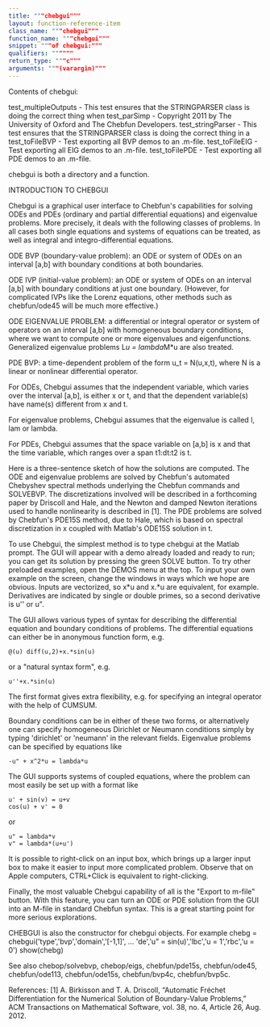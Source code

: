 ```yaml
---
title: """chebgui"""
layout: function-reference-item
class_name: """chebgui"""
function_name: """chebgui"""
snippet: """of chebgui:"""
qualifiers: """"""
return_type: """c"""
arguments: """(varargin)"""
---
```


Contents of chebgui:

test_multipleOutputs           - This test ensures that the STRINGPARSER class is doing the correct thing when
test_parSimp                   - Copyright 2011 by The University of Oxford and The Chebfun Developers. 
test_stringParser              - This test ensures that the STRINGPARSER class is doing the correct thing in a
test_toFileBVP                 - Test exporting all BVP demos to an .m-file.
test_toFileEIG                 - Test exporting all EIG demos to an .m-file.
test_toFilePDE                 - Test exporting all PDE demos to an .m-file.


chebgui is both a directory and a function.

  INTRODUCTION TO CHEBGUI
 
  Chebgui is a graphical user interface to Chebfun's capabilities for solving
  ODEs and PDEs (ordinary and partial differential equations) and eigenvalue
  problems. More precisely, it deals with the following classes of problems.  In
  all cases both single equations and systems of equations can be treated, as
  well as integral and integro-differential equations.
 
  ODE BVP (boundary-value problem): an ODE or system of ODEs on an interval
  [a,b] with boundary conditions at both boundaries.
 
  ODE IVP (initial-value problem): an ODE or system of ODEs on an interval [a,b]
  with boundary conditions at just one boundary. (However, for complicated IVPs
  like the Lorenz equations, other methods such as chebfun/ode45 will be much
  more effective.)
 
  ODE EIGENVALUE PROBLEM: a differential or integral operator or system of
  operators on an interval [a,b] with homogeneous boundary conditions, where we
  want to compute one or more eigenvalues and eigenfunctions. Generalized
  eigenvalue problems L*u = lambda*M*u are also treated.
 
  PDE BVP: a time-dependent problem of the form u_t = N(u,x,t), where N is a
  linear or nonlinear differential operator.
 
  For ODEs, Chebgui assumes that the independent variable, which varies over the
  interval [a,b], is either x or t, and that the dependent variable(s) have
  name(s) different from x and t.
 
  For eigenvalue problems, Chebgui assumes that the eigenvalue is called l, lam
  or lambda.
 
  For PDEs, Chebgui assumes that the space variable on [a,b] is x and that the
  time variable, which ranges over a span t1:dt:t2 is t.
 
  Here is a three-sentence sketch of how the solutions are computed.  The ODE
  and eigenvalue problems are solved by Chebfun's automated Chebyshev spectral
  methods underlying the Chebfun commands <backslash> and SOLVEBVP.  The
  discretizations involved will be described in a forthcoming paper by Driscoll
  and Hale, and the Newton and damped Newton iterations used to handle
  nonlinearity is described in [1]. The PDE problems are solved by Chebfun's
  PDE15S method, due to Hale, which is based on spectral discretization in x
  coupled with Matlab's ODE15S solution in t.
 
  To use Chebgui, the simplest method is to type chebgui at the Matlab prompt.
  The GUI will appear with a demo already loaded and ready to run; you can get
  its solution by pressing the green SOLVE button.  To try other preloaded
  examples, open the DEMOS menu at the top.  To input your own example on the
  screen, change the windows in ways which we hope are obvious. Inputs are
  vectorized, so x*u and x.*u are equivalent, for example.  Derivatives are
  indicated by single or double primes, so a second derivative is u'' or u".
 
  The GUI allows various types of syntax for describing the differential
  equation and boundary conditions of problems. The differential equations can
  either be in anonymous function form, e.g.
 
    @(u) diff(u,2)+x.*sin(u)
 
  or a "natural syntax form", e.g.
 
    u''+x.*sin(u)
 
  The first format gives extra flexibility, e.g. for specifying an integral
  operator with the help of CUMSUM.
 
  Boundary conditions can be in either of these two forms, or alternatively one
  can specify homogeneous Dirichlet or Neumann conditions simply by typing
  'dirichlet' or 'neumann' in the relevant fields.  Eigenvalue problems can be
  specified by equations like
 
    -u" + x^2*u = lambda*u
 
  The GUI supports systems of coupled equations, where the problem can most
  easily be set up with a format like
 
    u' + sin(v) = u+v
    cos(u) + v' = 0
 
  or
 
    u" = lambda*v
    v" = lambda*(u+u')
 
  It is possible to right-click on an input box, which brings up a larger input
  box to make it easier to input more complicated problem. Observe that on Apple
  computers, CTRL+Click is equivalent to right-clicking.
 
 
  Finally, the most valuable Chebgui capability of all is the "Export to m-file"
  button.  With this feature, you can turn an ODE or PDE solution from the GUI
  into an M-file in standard Chebfun syntax.  This is a great starting point for
  more serious explorations.
 
  CHEBGUI is also the constructor for chebgui objects. For example
     chebg = chebgui('type','bvp','domain','[-1,1]', ...
                     'de','u" = sin(u)','lbc','u = 1','rbc','u = 0')
     show(chebg)
 
  See also chebop/solvebvp, chebop/eigs, chebfun/pde15s, chebfun/ode45,
  chebfun/ode113, chebfun/ode15s, chebfun/bvp4c, chebfun/bvp5c.
 
  References:
    [1] A. Birkisson and T. A. Driscoll, “Automatic Fréchet Differentiation for
    the Numerical Solution of Boundary-Value Problems,” ACM Transactions on
    Mathematical Software, vol. 38, no. 4, Article 26, Aug. 2012.
